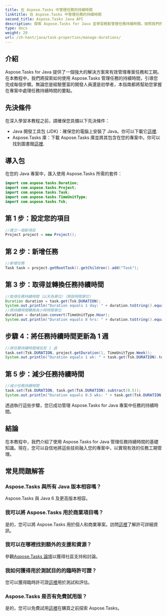 ```yaml
---
title: 在 Aspose.Tasks 中管理任務的持續時間
linktitle: 在 Aspose.Tasks 中管理任務的持續時間
second_title: Aspose.Tasks Java API
description: 探索 Aspose.Tasks for Java 並學習輕鬆管理任務持續時間。按照我們的逐步指南進行有效的專案規劃和執行。
type: docs
weight: 20
url: /zh-hant/java/task-properties/manage-durations/
---
```

## 介紹
Aspose.Tasks for Java 提供了一個強大的解決方案來有效管理專案任務和工期。在本教程中，我們將探索如何使用 Aspose.Tasks 管理任務的持續時間，引導您完成每個步驟。無論您是經驗豐富的開發人員還是初學者，本指南都將幫助您掌握在專案中處理任務持續時間的要點。
## 先決條件
在深入學習本教程之前，請確保您具備以下先決條件：
-  Java 開發工具包 (JDK)：確保您的電腦上安裝了 Java。你可以下載它[這裡](https://www.oracle.com/java/technologies/javase-downloads.html).
- Aspose.Tasks 庫：下載 Aspose.Tasks 庫並將其包含在您的專案中。你可以找到圖書館[這裡](https://releases.aspose.com/tasks/java/).
## 導入包
在您的 Java 專案中，匯入使用 Aspose.Tasks 所需的套件：
```java
import com.aspose.tasks.Duration;
import com.aspose.tasks.Project;
import com.aspose.tasks.Task;
import com.aspose.tasks.TimeUnitType;
import com.aspose.tasks.Tsk;
```
## 第 1 步：設定您的項目
```java
//建立一個新項目
Project project = new Project();
```
## 第 2 步：新增任務
```java
//新增任務
Task task = project.getRootTask().getChildren().add("Task");
```
## 第 3 步：取得並轉換任務持續時間
```java
//取得任務持續時間（以天為單位）（預設時間單位）
Duration duration = task.get(Tsk.DURATION);
System.out.println("Duration equals 1 day: " + duration.toString().equals("1 day"));
//將持續時間轉換為小時時間單位
duration = duration.convert(TimeUnitType.Hour);
System.out.println("Duration equals 8 hrs: " + duration.toString().equals("8 hrs"));
```
## 步驟 4：將任務持續時間更新為 1 週
```java
//將任務持續時間增加至 1 週
task.set(Tsk.DURATION, project.getDuration(1, TimeUnitType.Week));
System.out.println("Duration equals 1 wk: " + task.get(Tsk.DURATION).toString().equals("1 wk"));
```
## 第 5 步：減少任務持續時間
```java
//減少任務持續時間
task.set(Tsk.DURATION, task.get(Tsk.DURATION).subtract(0.5));
System.out.println("Duration equals 0.5 wks: " + task.get(Tsk.DURATION).toString().equals("0.5 wks"));
```
透過執行這些步驟，您已成功管理 Aspose.Tasks for Java 專案中任務的持續時間。
## 結論
在本教程中，我們介紹了使用 Aspose.Tasks for Java 管理任務持續時間的基礎知識。現在，您可以自信地將這些技術融入您的專案中，以實現有效的任務工期管理。
## 常見問題解答
### Aspose.Tasks 與所有 Java 版本相容嗎？
Aspose.Tasks 與 Java 6 及更高版本相容。
### 我可以將 Aspose.Tasks 用於商業項目嗎？
是的，您可以將 Aspose.Tasks 用於個人和商業專案。訪問[這裡](https://purchase.aspose.com/buy)了解許可詳細資訊。
### 我可以在哪裡找到額外的支援和資源？
參觀[Aspose.Tasks 論壇](https://forum.aspose.com/c/tasks/15)以獲得社區支持和討論。
### 我如何獲得用於測試目的的臨時許可證？
您可以獲得臨時許可證[這裡](https://purchase.aspose.com/temporary-license/)用於測試和評估。
### Aspose.Tasks 是否有免費試用版？
是的，您可以免費試用[這裡](https://releases.aspose.com/)在購買之前探索 Aspose.Tasks。